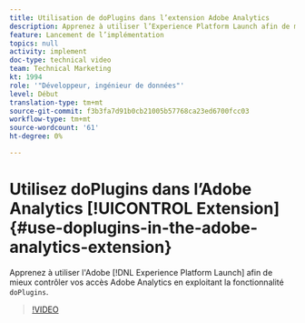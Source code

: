 ```yaml
---
title: Utilisation de doPlugins dans l’extension Adobe Analytics
description: Apprenez à utiliser l’Experience Platform Launch afin de mieux contrôler vos accès Adobe Analytics en exploitant la fonctionnalité doPlugins.
feature: Lancement de l’implémentation
topics: null
activity: implement
doc-type: technical video
team: Technical Marketing
kt: 1994
role: '"Développeur, ingénieur de données"'
level: Début
translation-type: tm+mt
source-git-commit: f3b3fa7d91b0cb21005b57768ca23ed6700fcc03
workflow-type: tm+mt
source-wordcount: '61'
ht-degree: 0%

---
```



# Utilisez doPlugins dans l’Adobe Analytics [!UICONTROL Extension] {#use-doplugins-in-the-adobe-analytics-extension}

Apprenez à utiliser l&#39;Adobe [!DNL Experience Platform Launch] afin de mieux contrôler vos accès Adobe Analytics en exploitant la fonctionnalité `doPlugins`.

>[!VIDEO](https://video.tv.adobe.com/v/25171?quality=12)
